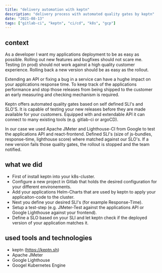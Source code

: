 ```yaml
---
title: "delivery automation with keptn"
description: "delivery process with automated quality gates by keptn"
date: "2021-08-13"
tags: ["gitlab-ci", "keptn", "ci/cd", "k8s", "gcp"]
---
```


## context

As a developer I want my applications deployment to be as easy as possible.
Rolling out new features and bugfixes should not scare me.
Testing (in prod) should not work against a high quality customer experience.
Rolling back a new version should be as easy as the rollout.

Extending an API or fixing a bug in a service can have a hughe impact on your applications response time.
To keep track of the applications performance and stop those releases from being shipped to the customer
an early measuring and checking mechanism is required.

Keptn offers automated quality gates based on self defined SLI's and SLO'S.
It is capable of testing your new releases before they are made available for your customers.
Equipped with and extendable API it can connect to many existing tools (e.g. gitlab-ci or argoCD).

In our case we used Apache JMeter and Lighthouse-CI from Google to test the applications API and react-frontend.
Defined SLI's (size of js-bundles, response-time, lighthouse score) where matched against our SLO's.
If a new version fails those quality gates, the rollout is stopped and the team notified.

## what we did

- First of install keptn into your k8s-cluster.
- Configure a new project in Gitlab that holds the desired configuration for your different environements.
- Add your applications Helm-Charts that are used by keptn to apply your applicaiton-code to the cluster.
- Next you define your desired SLI's (for example Response-Time).
- Setup a test-step (e.g. JMeter-Test against the applications API or Google Lighthouse against your frontend).
- Define a SLO based on your SLI and let keptn check if the deployed version of your application matches it.

## used tools and technologies

- keptn (https://keptn.sh)
- Apache JMeter
- Google Lighthouse
- Googel Kubernetes Engine


